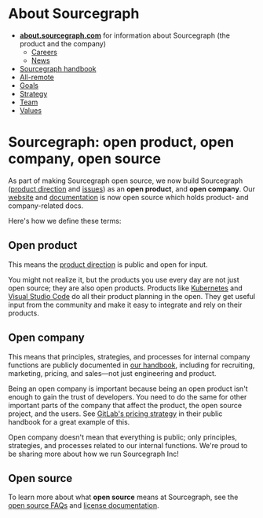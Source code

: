 # About Sourcegraph

- [**about.sourcegraph.com**](https://about.sourcegraph.com) for information about Sourcegraph (the product and the company)
  - [Careers](https://boards.greenhouse.io/sourcegraph91)
  - [News](https://about.sourcegraph.com/news)
- [Sourcegraph handbook](../handbook/index.md#company)
- [All-remote](remote/index.md)
- [Goals](goals/index.md)
- [Strategy](strategy.md)
- [Team](team.md)
- [Values](values.md)

# Sourcegraph: open product, open company, open source

As part of making Sourcegraph open source, we now build Sourcegraph ([product direction](../direction/index.md) and [issues](http://github.com/sourcegraph/sourcegraph/issues/)) as an **open product**, and **open company**. Our [website](https://github.com/sourcegraph/about) and [documentation](https://github.com/sourcegraph/sourcegraph/tree/master/doc) is now open source which holds product- and company-related docs.

Here's how we define these terms:

## Open product

This means the [product direction](../direction/index.md) is public and open for input.

You might not realize it, but the products you use every day are not just open source; they are also open products. Products like [Kubernetes](https://github.com/kubernetes/kubernetes/milestones?direction=asc&sort=due_date) and [Visual Studio Code](https://github.com/Microsoft/vscode/wiki/Iteration-Plans) do all their product planning in the open. They get useful input from the community and make it easy to integrate and rely on their products.

## Open company

This means that principles, strategies, and processes for internal company functions are publicly documented in [our handbook](../handbook/index.md), including for recruiting, marketing, pricing, and sales—not just engineering and product.

Being an open company is important because being an open product isn't enough to gain the trust of developers. You need to do the same for other important parts of the company that affect the product, the open source project, and the users. See [GitLab's pricing strategy](https://about.gitlab.com/handbook/product/pricing/) in their public handbook for a great example of this.

Open company doesn't mean that everything is public; only principles, strategies, and processes related to our internal functions. We're proud to be sharing more about how we run Sourcegraph Inc!

## Open source

To learn more about what **open source** means at Sourcegraph, see the [open source FAQs](../community/faq.md) and [license documentation](https://github.com/sourcegraph/sourcegraph#license).

